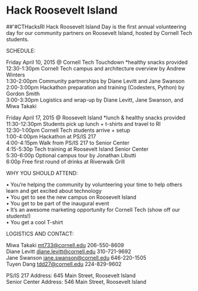 # Hack Roosevelt Island
##'#CTHacksRI
Hack Roosevelt Island Day is the first annual volunteering day for our community partners on Roosevelt Island, hosted by Cornell Tech students.

SCHEDULE:

Friday April 10, 2015 @ Cornell Tech Touchdown *healthy snacks provided  
12:30-1:30pm Cornell Tech campus and architecture overview by Andrew Winters  
1:30-2:00pm Community partnerships by Diane Levitt and Jane Swanson  
2:00-3:00pm Hackathon preparation and training (Codesters, Python) by Gordon Smith  
3:00-3:30pm Logistics and wrap-up by Diane Levitt, Jane Swanson, and Miwa Takaki

Friday April 17, 2015 @ Roosevelt Island *lunch & healthy snacks provided  
11:30-12:30pm Students pick up lunch + t-shirts and travel to RI  
12:30-1:00pm Cornell Tech students arrive + setup  
1:00-4:00pm Hackathon at PS/IS 217  
4:00-4:15pm Walk from PS/IS 217 to Senior Center  
4:15-5:30p Tech training at Roosevelt Island Senior Center  
5:30-6:00p Optional campus tour by Jonathan Libutti  
6:00p Free first round of drinks at Riverwalk Grill

WHY YOU SHOULD ATTEND:

•	You’re helping the community by volunteering your time to help others learn and get excited about technology  
•	You get to see the new campus on Roosevelt Island  
•	You get to be part of the inaugural event  
•	It’s an awesome marketing opportunity for Cornell Tech (show off our students!)  
•	You get a cool T-shirt 

LOGISTICS AND CONTACT:

Miwa Takaki mt733@cornell.edu 206-550-8609  
Diane Levitt diane.levitt@cornell.edu 310-721-9692  
Jane Swanson jane.swanson@cornell.edu 646-220-1505  
Tuyen Dang tdd27@cornell.edu 224-829-9602

PS/IS 217 Address: 645 Main Street, Roosevelt Island  
Senior Center Address: 546 Main Street, Roosevelt Island
